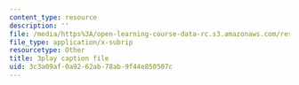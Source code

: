 ```yaml
---
content_type: resource
description: ''
file: /media/https%3A/open-learning-course-data-rc.s3.amazonaws.com/res-10-001-making-science-and-engineering-pictures-a-practical-guide-to-presenting-your-work-spring-2016/3c3a09af0a9262ab78ab9f44e850507c_IuCpd9kyeSM.srt
file_type: application/x-subrip
resourcetype: Other
title: 3play caption file
uid: 3c3a09af-0a92-62ab-78ab-9f44e850507c
---
```

